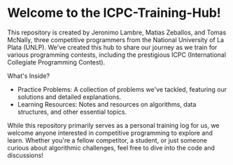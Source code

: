 # Welcome to the ICPC-Training-Hub!

This repository is created by Jeronimo Lambre, Matias Zeballos, and Tomas McNally, three competitive programmers from the National University of La Plata (UNLP). We've created this hub to share our journey as we train for various programming contests, including the prestigious ICPC (International Collegiate Programming Contest).

What's Inside?

* Practice Problems: A collection of problems we've tackled, featuring our solutions and detailed explanations.
* Learning Resources: Notes and resources on algorithms, data structures, and other essential topics.

While this repository primarily serves as a personal training log for us, we welcome anyone interested in competitive programming to explore and learn. Whether you're a fellow competitor, a student, or just someone curious about algorithmic challenges, feel free to dive into the code and discussions!
